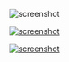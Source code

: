 ![screenshot](https://i.imgur.com/LfB5Yqt.png)

[![screenshot](http://i.imgur.com/J5Q9TYZl.png)](https://imgur.com/J5Q9TYZ.png)

[![screenshot](http://i.imgur.com/LfB5Yqtl.png)](https://imgur.com/LfB5Yqt.png)
